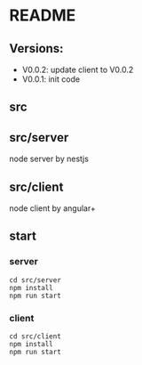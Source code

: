# README

## Versions:

* V0.0.2: update client to V0.0.2
* V0.0.1: init code

## src

## src/server

node server by nestjs


## src/client

node client by angular+



## start

### server

```
cd src/server
npm install
npm run start
```

### client

```
cd src/client
npm install
npm run start
```